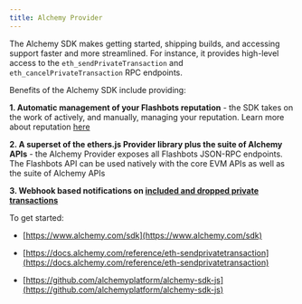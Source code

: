 ```yaml
---
title: Alchemy Provider
---
```

The Alchemy SDK makes getting started, shipping builds, and accessing support faster and more streamlined. For instance, it provides high-level access to the `eth_sendPrivateTransaction` and `eth_cancelPrivateTransaction` RPC endpoints.

Benefits of the Alchemy SDK include providing:

**1. Automatic management of your Flashbots reputation** - the SDK takes on the work of actively, and manually, managing your reputation. Learn more about reputation [here](/flashbots-auction/searchers/advanced/reputation#querying-reputation)

**2. A superset of the ethers.js Provider library plus the suite of Alchemy APIs** - the Alchemy Provider exposes all Flashbots JSON-RPC endpoints. The Flashbots API can be used natively with the core EVM APIs as well as the suite of Alchemy APIs

**3. Webhook based notifications on [included and dropped private transactions](https://docs.alchemy.com/docs/alchemy-notify#features)**

To get started:

* [https://www.alchemy.com/sdk](https://www.alchemy.com/sdk)

* [https://docs.alchemy.com/reference/eth-sendprivatetransaction](https://docs.alchemy.com/reference/eth-sendprivatetransaction)

* [https://github.com/alchemyplatform/alchemy-sdk-js](https://github.com/alchemyplatform/alchemy-sdk-js)
